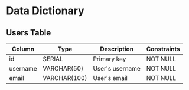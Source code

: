 # Data Dictionary

## Users Table
| Column | Type | Description | Constraints |
|--------|------|-------------|-------------|
| id | SERIAL | Primary key | NOT NULL |
| username | VARCHAR(50) | User's username | NOT NULL |
| email | VARCHAR(100) | User's email | NOT NULL |
